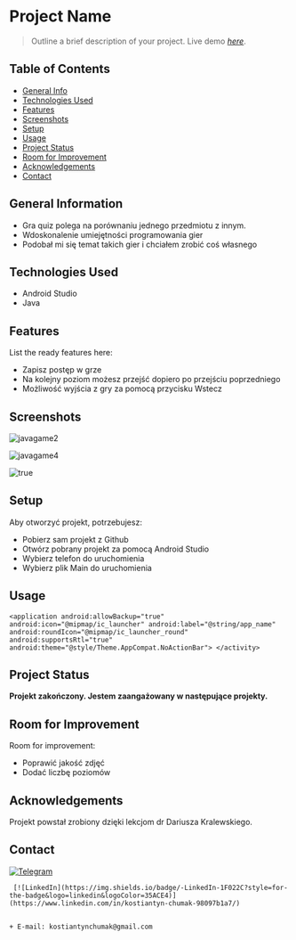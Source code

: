 
# Project Name
> Outline a brief description of your project.
> Live demo [_here_](https://www.example.com). <!-- If you have the project hosted somewhere, include the link here. -->

## Table of Contents
* [General Info](#general-information)
* [Technologies Used](#technologies-used)
* [Features](#features)
* [Screenshots](#screenshots)
* [Setup](#setup)
* [Usage](#usage)
* [Project Status](#project-status)
* [Room for Improvement](#room-for-improvement)
* [Acknowledgements](#acknowledgements)
* [Contact](#contact)
<!-- * [License](#license) -->


## General Information
- Gra quiz polega na porównaniu jednego przedmiotu z innym.
- Wdoskonalenie umiejętności programowania gier 
- Podobał mi się temat takich gier i chciałem zrobić coś własnego 
<!-- You don't have to answer all the questions - just the ones relevant to your project. -->


## Technologies Used
- Android Studio
- Java


## Features
List the ready features here:
- Zapisz postęp w grze 
- Na kolejny poziom możesz przejść dopiero po przejściu poprzedniego 
- Możliwość wyjścia z gry za pomocą przycisku Wstecz 


## Screenshots
![javagame2](https://user-images.githubusercontent.com/60564197/119229145-34413100-bb1f-11eb-8770-fd89df8dd844.png)


![javagame4](https://user-images.githubusercontent.com/60564197/119229148-35725e00-bb1f-11eb-9cad-251afdb75154.png)



![true](https://user-images.githubusercontent.com/60564197/119268497-f6fea100-bbfb-11eb-949b-9e6e46aa08bc.png)
<!-- If you have screenshots you'd like to share, include them here. -->


## Setup

Aby otworzyć projekt, potrzebujesz:
- Pobierz sam projekt z Github
- Otwórz pobrany projekt za pomocą Android Studio
- Wybierz telefon do uruchomienia 
- Wybierz plik Main do uruchomienia 




## Usage

`<application
        android:allowBackup="true"
        android:icon="@mipmap/ic_launcher"
        android:label="@string/app_name"
        android:roundIcon="@mipmap/ic_launcher_round"
        android:supportsRtl="true"
        android:theme="@style/Theme.AppCompat.NoActionBar">
         </activity>`


## Project Status
__Projekt zakończony.
Jestem zaangażowany w następujące projekty.__

## Room for Improvement

Room for improvement:
- Poprawić jakość zdjęć
- Dodać liczbę poziomów




## Acknowledgements
Projekt powstał zrobiony dzięki lekcjom dr Dariusza Kralewskiego.

## Contact
 [![Telegram](https://img.shields.io/badge/-Telegram-1F022C?style=for-the-badge&logo=telegram&logoColor=35ACE4)](https://t.me/idudos)

     [![LinkedIn](https://img.shields.io/badge/-LinkedIn-1F022C?style=for-the-badge&logo=linkedin&logoColor=35ACE4)](https://www.linkedin.com/in/kostiantyn-chumak-98097b1a7/)

   
    + E-mail: kostiantynchumak@gmail.com



<!-- Optional -->
<!-- ## License -->
<!-- This project is open source and available under the [... License](). -->

<!-- You don't have to include all sections - just the one's relevant to your project -->

